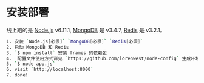 # 安装部署

线上跑的是 [Node.js](https://nodejs.org) v6.11.1, [MongoDB](https://www.mongodb.org) 是 v3.4.7, [Redis](http://redis.io) 是 v3.2.1。

```bash
1. 安装 `Node.js[必须]` `MongoDB[必须]` `Redis[必须]`
2. 启动 MongoDB 和 Redis
3. `$ npm install` 安装 frames 的依赖包
4.  配置文件使用方式详见 `https://github.com/lorenwest/node-config` 生成环境的配置文件 ~/config/production
5. `$ node app.js`
6. visit `http://localhost:8000`
7. done!
```
